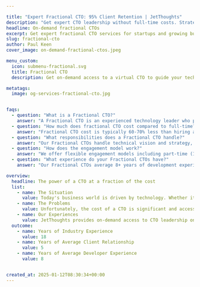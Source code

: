 ```yaml
---

title: "Expert Fractional CTO: 95% Client Retention | JetThoughts"
description: "Get expert CTO leadership without full-time costs. Strategic tech vision, team building, 95% client retention. Free consultation ✓"
headline: On-demand fractional CTOs
excerpt: Get expert fractional CTO services for startups and growing businesses. Our fractional CTO cost-effective solutions provide strategic technology leadership, team building, and technical excellence at 60% less cost than full-time CTOs.
slug: fractional-cto
author: Paul Keen
cover_image: on-demand-fractional-ctos.jpeg

menu_custom:
  icon: submenu-fractional.svg
  title: Fractional CTO
  description: Get on-demand access to a virtual CTO to guide your technical vision, accelerate team-building, and improve development operations.

metatags:
  image: og-services-fractional-cto.jpg


faqs:
  - question: "What is a Fractional CTO?"
    answer: "A Fractional CTO is an experienced technology leader who provides part-time executive-level guidance to help companies make strategic technology decisions, build and lead development teams, and ensure successful product delivery. Unlike a full-time CTO, fractional CTOs work on a contract basis, offering the same expertise at a fraction of the cost."
  - question: "How much does fractional CTO cost compared to full-time?"
    answer: "Fractional CTO cost is typically 60-70% less than hiring a full-time CTO. While a full-time CTO salary ranges from $200,000-$400,000+ annually, our fractional CTO services provide the same strategic leadership and technical expertise at fractional CTO cost starting from $8,000-$15,000 monthly, making executive-level technology guidance accessible to startups and growing businesses."
  - question: "What responsibilities does a Fractional CTO handle?"
    answer: "Our Fractional CTOs handle technical vision and strategy, technology stack decisions, team hiring and management, code review and architecture oversight, project management and delivery, vendor evaluation and management, and risk assessment. They often work alongside our [fractional product management](/services/fractional-product-management/) team to align technical strategy with business goals, and can help scale your team through our [outsourced developer staffing](/services/outsourced-developer-staffing/) services."
  - question: "How does the engagement model work?"
    answer: "We offer flexible engagement models including part-time (10-20 hours/week), project-based contracts, interim CTO roles during transitions, and strategic consulting relationships. Most clients start with a part-time arrangement that can scale up or down based on your needs and growth stage."
  - question: "What experience do your Fractional CTOs have?"
    answer: "Our Fractional CTOs average 8+ years of development experience with 15+ years of industry experience. They've led technical teams, managed complex software projects, and helped companies scale from startup to enterprise level. All have hands-on experience with modern technology stacks and proven track records of successful product delivery."

overview:
  headline: The power of a CTO at a fraction of the cost
  list:
    - name: The Situation
      value: Today's business world is driven by technology. Whether it's launching a software product, building a website, or managing digital infrastructure, organizations rely on technical leadership to stay competitive & keep operations running smoothly. With access to a CTO, companies can better navigate the waters of cutting-edge technology while reducing risks & increasing the adaptability of the organization.
    - name: The Problems
      value: Unfortunately, the cost of a CTO is significant and access to this type of experienced technical talent can be very competitive. Because a CTO is often necessary for early-stage software startups, founders often have to choose between giving up serious equity or drastically increasing operating costs.
    - name: Our Experiences
      value: JetThoughts provides on-demand access to CTO leadership on a fractional, part-time, or interim basis to help companies of any size level up their technology operations. Our virtual CTO services cover technical vision, strategy, and organizational structure to hiring, training, and managing a development team, providing the technical support needed to drive sustainable growth.
  outcome:
    - name: Years of Industry Experience
      value: 18
    - name: Years of Average Client Relationship
      value: 5
    - name: Years of Average Developer Experience
      value: 8


created_at: 2025-01-12T08:30:34+00:00
---
```

